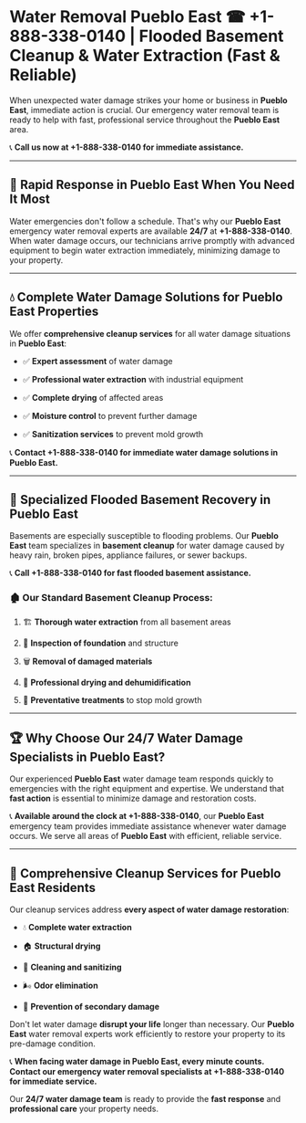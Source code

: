 # Water Removal Pueblo East ☎ +1-888-338-0140 | Flooded Basement Cleanup & Water Extraction (Fast & Reliable)

When unexpected water damage strikes your home or business in **Pueblo East**, immediate action is crucial. Our emergency water removal team is ready to help with fast, professional service throughout the **Pueblo East** area. 

📞 **Call us now at +1-888-338-0140 for immediate assistance.**
---
## 🚀 Rapid Response in Pueblo East When You Need It Most
Water emergencies don't follow a schedule. That's why our **Pueblo East** emergency water removal experts are available **24/7** at **+1-888-338-0140**. When water damage occurs, our technicians arrive promptly with advanced equipment to begin water extraction immediately, minimizing damage to your property.
---
## 💧 Complete Water Damage Solutions for Pueblo East Properties
We offer **comprehensive cleanup services** for all water damage situations in **Pueblo East**:
- ✅ **Expert assessment** of water damage  
- ✅ **Professional water extraction** with industrial equipment  
- ✅ **Complete drying** of affected areas  
- ✅ **Moisture control** to prevent further damage  
- ✅ **Sanitization services** to prevent mold growth  
📞 **Contact +1-888-338-0140 for immediate water damage solutions in Pueblo East.**
---
## 🌊 Specialized Flooded Basement Recovery in Pueblo East
Basements are especially susceptible to flooding problems. Our **Pueblo East** team specializes in **basement cleanup** for water damage caused by heavy rain, broken pipes, appliance failures, or sewer backups. 
📞 **Call +1-888-338-0140 for fast flooded basement assistance.**
### 🏚️ Our Standard Basement Cleanup Process:
1. 🏗️ **Thorough water extraction** from all basement areas  
2. 🔎 **Inspection of foundation** and structure  
3. 🗑️ **Removal of damaged materials**  
4. 💨 **Professional drying and dehumidification**  
5. 🚫 **Preventative treatments** to stop mold growth  
---
## 🏆 Why Choose Our 24/7 Water Damage Specialists in Pueblo East?
Our experienced **Pueblo East** water damage team responds quickly to emergencies with the right equipment and expertise. We understand that **fast action** is essential to minimize damage and restoration costs.
📞 **Available around the clock at +1-888-338-0140**, our **Pueblo East** emergency team provides immediate assistance whenever water damage occurs. We serve all areas of **Pueblo East** with efficient, reliable service.
---
## 🧹 Comprehensive Cleanup Services for Pueblo East Residents
Our cleanup services address **every aspect of water damage restoration**:
- 💧 **Complete water extraction**  
- 🏠 **Structural drying**  
- 🧼 **Cleaning and sanitizing**  
- 🌬️ **Odor elimination**  
- 🚫 **Prevention of secondary damage**  
Don't let water damage **disrupt your life** longer than necessary. Our **Pueblo East** water removal experts work efficiently to restore your property to its pre-damage condition.
📞 **When facing water damage in Pueblo East, every minute counts. Contact our emergency water removal specialists at +1-888-338-0140 for immediate service.**
Our **24/7 water damage team** is ready to provide the **fast response** and **professional care** your property needs.

